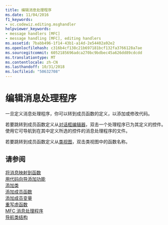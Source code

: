 ```yaml
---
title: 编辑消息处理程序
ms.date: 11/04/2016
f1_keywords:
- vc.codewiz.editing.msghandler
helpviewer_keywords:
- message handlers [MFC]
- message handling [MFC], editing handlers
ms.assetid: 7babb496-1f14-43b1-a14d-2e54402a92e2
ms.openlocfilehash: c316b4cf138c21b697181bcf132fa3766128a7ae
ms.sourcegitcommit: 6052185696adca270bc9bdbec45a626dd89cdcdd
ms.translationtype: MT
ms.contentlocale: zh-CN
ms.lasthandoff: 10/31/2018
ms.locfileid: "50632708"
---
```

# <a name="editing-a-message-handler"></a>编辑消息处理程序

一旦定义消息处理程序，你可以转到成员函数的定义，以添加或修改代码。

若要跳转到成员函数定义从[对话框编辑器](../../windows/dialog-editor.md)，双击一个处理程序已为其定义的控件。 使用它可导航到在其中定义所选的控件的消息处理程序的文件。

若要跳转到成员函数定义从[类视图](/visualstudio/ide/viewing-the-structure-of-code)，双击类视图中的函数名称。

## <a name="see-also"></a>请参阅

[将消息映射到函数](../../mfc/reference/mapping-messages-to-functions.md)<br/>
[用代码向导添加功能](../../ide/adding-functionality-with-code-wizards-cpp.md)<br/>
[添加类](../../ide/adding-a-class-visual-cpp.md)<br/>
[添加成员函数](../../ide/adding-a-member-function-visual-cpp.md)<br/>
[添加成员变量](../../ide/adding-a-member-variable-visual-cpp.md)<br/>
[重写虚函数](../../ide/overriding-a-virtual-function-visual-cpp.md)<br/>
[MFC 消息处理程序](../../mfc/reference/adding-an-mfc-message-handler.md)<br/>
[导航类结构](../../ide/navigating-the-class-structure-visual-cpp.md)
